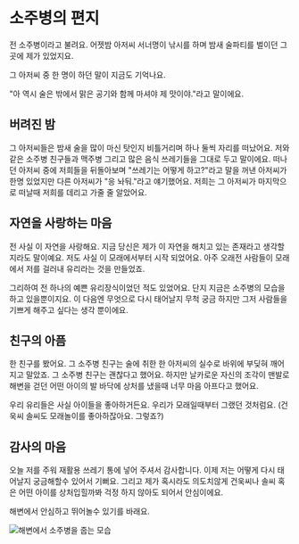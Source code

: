 # 소주병의 편지

전 소주병이라고 불려요. 어젯밤 아저씨 서너명이 낚시를 하며 밤새 술파티를 벌이던 그곳에 제가 있었지요.

그 아저씨 중 한 명이 하던 말이 지금도 기억나요.

"아 역시 술은 밖에서 맑은 공기와 함께 마셔야 제 맛이야."라고 말이에요.

## 버려진 밤

그 아저씨들은 밤새 술을 많이 마신 탓인지 비틀거리며 하나 둘씩 자리를 떠났어요. 저와 같은 소주병 친구들과 맥주병 그리고 많은 음식 쓰레기들을 그대로 두고 말이에요. 떠나던 아저씨 중에 저희들을 뒤돌아보며 "쓰레기는 어떻게 하고?"라고 말을 꺼낸 아저씨가 한명 있었지만 다른 아저씨가 "응 놔둬."라고 얘기했어요. 저희는 그 아저씨가 마지막으로 떠날때 저희를 데리고 가줄 줄 알았어요.

## 자연을 사랑하는 마음

전 사실 이 자연을 사랑해요. 지금 당신은 제가 이 자연을 해치고 있는 존재라고 생각할지라도 말이예요. 저도 사실 이 모래에서부터 시작 되었어요. 아주 오래전 사람들이 모래에서 저를 걸러내 유리라는 것을 만들었죠.

그리하여 전 하나의 예쁜 유리장식이었던 적도 있었어요. 단지 지금은 소주병의 모습을 하고 있을뿐이지요. 이 다음엔 무엇으로 다시 태어날지 무척 궁금 하지만 그저 사람들을 기쁘게 해주고 싶다는 생각 뿐이에요.

## 친구의 아픔

한 친구를 봤어요. 그 소주병 친구는 술에 취한 한 아저씨의 실수로 바위에 부딪혀 깨어지고 말았죠. 그 소주병 친구는 괜찮다고 했어요. 하지만 날카로운 자신의 조각이 맨발로 해변을 걷던 어떤 아이의 발 바닥에 상처를 냈을때 너무 마음 아프다고 했어요. 

우리 유리들은 사실 아이들을 좋아하거든요. 우리가 모래일때부터 그랬던 것처럼요. (건욱씨 솔씨도 모래놀이를 좋아하잖아요. 그렇죠?)

## 감사의 마음

오늘 저를 주워 재활용 쓰레기 통에 넣어 주셔서 감사합니다. 이제 저는 어떻게 다시 태어날지 궁금해할수 있어서 기뻐요. 그리고 제가 혹시라도 의도치않게 건욱씨나 솔씨 혹은 어떤 아이를 상처입힐까봐 걱정 하지 않아도 되어서 안심이에요.

해변에서 안심하고 뛰어놀수 있기를 바래요.

![해변에서 소주병을 줍는 모습](/blog_images/trash_soju_2.jpg) 